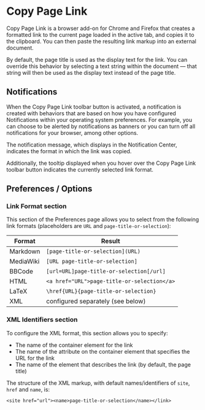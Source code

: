 # Copy Page Link

Copy Page Link is a browser add-on for Chrome and Firefox that creates a
formatted link to the current page loaded in the active tab, and copies it
to the clipboard. You can then paste the resulting link markup into an
external document.

By default, the page title is used as the display text for the link. You can
override this behavior by selecting a text string within the document — that
string will then be used as the display text instead of the page title.

## Notifications

When the Copy Page Link toolbar button is activated, a notification is created
with behaviors that are based on how you have configured Notifications within
your operating system preferences. For example, you can choose to be alerted
by notifications as banners or you can turn off all notifications for your
browser, among other options.

The notification message, which displays in the Notification Center, indicates
the format in which the link was copied.

Additionally, the tooltip displayed when you hover over the Copy Page Link
toolbar button indicates the currently selected link format.

## Preferences / Options

### Link Format section

This section of the Preferences page allows you to select from the following
link formats (placeholders are `URL` and `page-title-or-selection`):

| Format    | Result                                      |
| --------- | ------------------------------------------- |
| Markdown  | `[page-title-or-selection](URL)`            |
| MediaWiki | `[URL page-title-or-selection]`             |
| BBCode    | `[url=URL]page-title-or-selection[/url]`    |
| HTML      | `<a href="URL">page-title-or-selection</a>` |
| LaTeX     | `\href{URL}{page-title-or-selection}`       |
| XML       | configured separately (see below)           |

### XML Identifiers section

To configure the XML format, this section allows you to specify:

* The name of the container element for the link
* The name of the attribute on the container element that specifies the URL
  for the link
* The name of the element that describes the link (by default, the page title)

The structure of the XML markup, with default names/identifiers of `site`,
`href` and `name`, is:

`<site href="url"><name>page-title-or-selection</name></link>`
